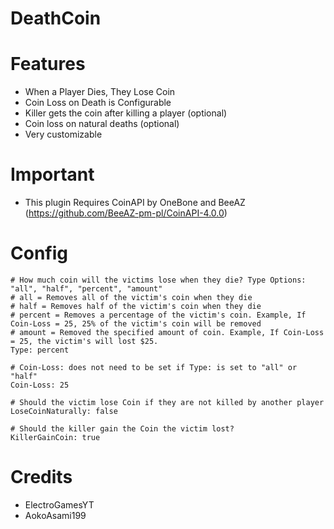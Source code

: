 # DeathCoin

# Features 
- When a Player Dies, They Lose Coin
- Coin Loss on Death is Configurable
- Killer gets the coin after killing a player (optional)
- Coin loss on natural deaths (optional)
- Very customizable
# Important
- This plugin Requires CoinAPI by OneBone and BeeAZ (https://github.com/BeeAZ-pm-pl/CoinAPI-4.0.0)
# Config

```
# How much coin will the victims lose when they die? Type Options: "all", "half", "percent", "amount"
# all = Removes all of the victim's coin when they die
# half = Removes half of the victim's coin when they die  
# percent = Removes a percentage of the victim's coin. Example, If Coin-Loss = 25, 25% of the victim's coin will be removed
# amount = Removed the specified amount of coin. Example, If Coin-Loss = 25, the victim's will lost $25.
Type: percent

# Coin-Loss: does not need to be set if Type: is set to "all" or "half"
Coin-Loss: 25

# Should the victim lose Coin if they are not killed by another player
LoseCoinNaturally: false

# Should the killer gain the Coin the victim lost?
KillerGainCoin: true

```
# Credits
- ElectroGamesYT
- AokoAsami199


